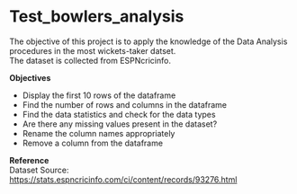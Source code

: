 # Test_bowlers_analysis
The objective of this project is to apply the knowledge of the Data Analysis procedures in the most wickets-taker datset. 
<br>The dataset is collected from ESPNcricinfo.

__Objectives__
- Display the first 10 rows of the dataframe
- Find the number of rows and columns in the dataframe
- Find the data statistics and check for the data types
- Are there any missing values present in the dataset?
- Rename the column names appropriately
- Remove a column from the dataframe

__Reference__
<br> Dataset Source: https://stats.espncricinfo.com/ci/content/records/93276.html
